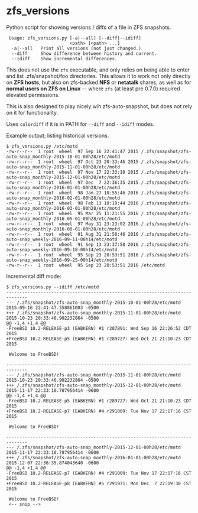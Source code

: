 # zfs_versions
Python script for showing versions / diffs of a file in ZFS snapshots.

```
 Usage: zfs_versions.py [-a|--all] [--diff|--idiff]
                        <path> [<path> ...]
  -a|--all   Print all versions (not just changed.)
  --diff     Show difference between history and current.
  --idiff    Show incremental differences.
```

This does not use the ```zfs``` executable, and only relies on being able to enter and list .zfs/snapshot/foo directories. This allows it to work not only directly on **ZFS hosts**, but also on zfs-backed **NFS** or **netatalk** shares, as well as for **normal users on ZFS on Linux** -- where ```zfs``` (at least pre 0.7.0) required elevated permissions.

This is also designed to play nicely wih zfs-auto-snapshot, but does not rely on it for functionality.

Uses ```colordiff``` if it is in PATH for ```--diff``` and ```--idiff``` modes.

Example output; listing historical versions.
```
$ zfs_versions.py /etc/motd
-rw-r--r--  1 root  wheel  97 Sep 16 22:41:47 2015 /.zfs/snapshot/zfs-auto-snap_monthly-2015-10-01-00h28/etc/motd
-rw-r--r--  1 root  wheel  97 Oct 23 20:33:46 2015 /.zfs/snapshot/zfs-auto-snap_monthly-2015-11-01-00h28/etc/motd
-rw-r--r--  1 root  wheel  97 Nov 17 22:33:10 2015 /.zfs/snapshot/zfs-auto-snap_monthly-2015-12-01-00h28/etc/motd
-rw-r--r--  1 root  wheel  97 Dec  7 22:36:35 2015 /.zfs/snapshot/zfs-auto-snap_monthly-2016-01-01-00h28/etc/motd
-rw-r--r--  1 root  wheel  98 Jan 27 18:55:46 2016 /.zfs/snapshot/zfs-auto-snap_monthly-2016-02-01-00h28/etc/motd
-rw-r--r--  1 root  wheel  98 Feb 13 10:19:44 2016 /.zfs/snapshot/zfs-auto-snap_monthly-2016-03-01-00h28/etc/motd
-rw-r--r--  1 root  wheel  95 Mar 25 11:21:55 2016 /.zfs/snapshot/zfs-auto-snap_monthly-2016-05-01-00h28/etc/motd
-rw-r--r--  1 root  wheel  97 May 31 23:23:02 2016 /.zfs/snapshot/zfs-auto-snap_monthly-2016-08-01-00h28/etc/motd
-rw-r--r--  1 root  wheel  91 Aug 31 21:50:46 2016 /.zfs/snapshot/zfs-auto-snap_weekly-2016-09-11-00h14/etc/motd
-rw-r--r--  1 root  wheel  91 Sep 13 23:37:58 2016 /.zfs/snapshot/zfs-auto-snap_weekly-2016-09-18-00h14/etc/motd
-rw-r--r--  1 root  wheel  95 Sep 23 20:53:51 2016 /.zfs/snapshot/zfs-auto-snap_weekly-2016-09-25-00h14/etc/motd
-rw-r--r--  1 root  wheel  95 Sep 23 20:53:51 2016 /etc/motd
```

Incremental diff mode:

```
$ zfs_versions.py --idiff /etc/motd
------------------------------------------------------------------------------
--- /.zfs/snapshot/zfs-auto-snap_monthly-2015-10-01-00h28/etc/motd      2015-09-16 22:41:47.358861003 -0500
+++ /.zfs/snapshot/zfs-auto-snap_monthly-2015-11-01-00h28/etc/motd      2015-10-23 20:33:46.902232864 -0500
@@ -1,4 +1,4 @@
-FreeBSD 10.2-RELEASE-p3 (EABKERN) #1 r287891: Wed Sep 16 22:26:52 CDT 2015
+FreeBSD 10.2-RELEASE-p5 (EABKERN) #1 r289727: Wed Oct 21 21:10:23 CDT 2015

 Welcome to FreeBSD!

------------------------------------------------------------------------------
--- /.zfs/snapshot/zfs-auto-snap_monthly-2015-11-01-00h28/etc/motd      2015-10-23 20:33:46.902232864 -0500
+++ /.zfs/snapshot/zfs-auto-snap_monthly-2015-12-01-00h28/etc/motd      2015-11-17 22:33:10.787956414 -0600
@@ -1,4 +1,4 @@
-FreeBSD 10.2-RELEASE-p5 (EABKERN) #1 r289727: Wed Oct 21 21:10:23 CDT 2015
+FreeBSD 10.2-RELEASE-p7 (EABKERN) #4 r291009: Tue Nov 17 22:17:16 CST 2015

 Welcome to FreeBSD!

------------------------------------------------------------------------------
--- /.zfs/snapshot/zfs-auto-snap_monthly-2015-12-01-00h28/etc/motd      2015-11-17 22:33:10.787956414 -0600
+++ /.zfs/snapshot/zfs-auto-snap_monthly-2016-01-01-00h28/etc/motd      2015-12-07 22:36:35.874043640 -0600
@@ -1,4 +1,4 @@
-FreeBSD 10.2-RELEASE-p7 (EABKERN) #4 r291009: Tue Nov 17 22:17:16 CST 2015
+FreeBSD 10.2-RELEASE-p8 (EABKERN) #5 r291971: Mon Dec  7 22:19:30 CST 2015

 Welcome to FreeBSD!
 <-- snip -->
 ```
